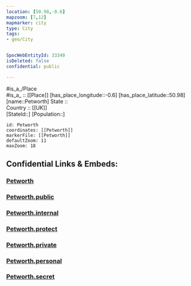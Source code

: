 ```yaml
---
location: [50.98,-0.6] 
mapzoom: [7,12] 
mapmarker: city 
type: City
tags:
- geo/City


SpocWebEntityId: 33340
isDeleted: false
confidential: public

---
```

#is_a_/Place  
#is_a_ :: [[Place]] 
[has_place_longitude::-0.6] 
[has_place_latitude::50.98] 
[name::Petworth] 
State ::  
Country :: [[UK]]  
[StateId::] 
[Population::] 



```leaflet
id: Petworth
coordinates: [[Petworth]] 
markerFile: [[Petworth]] 
defaultZoom: 11 
maxZoom: 18
```


## Confidential Links & Embeds: 

### [Petworth](/_Standards/Earth/Continent/Europe/Europe~North/UK/England/Regions~England/South_East_England/Sussex~West/cities~WestSussex/Chichester/cities~Chichester/Petworth.md) 

### [Petworth.public](/_public/Earth/Continent/Europe/Europe~North/UK/England/Regions~England/South_East_England/Sussex~West/cities~WestSussex/Chichester/cities~Chichester/Petworth.public.md) 

### [Petworth.internal](/_internal/Earth/Continent/Europe/Europe~North/UK/England/Regions~England/South_East_England/Sussex~West/cities~WestSussex/Chichester/cities~Chichester/Petworth.internal.md) 

### [Petworth.protect](/_protect/Earth/Continent/Europe/Europe~North/UK/England/Regions~England/South_East_England/Sussex~West/cities~WestSussex/Chichester/cities~Chichester/Petworth.protect.md) 

### [Petworth.private](/_private/Earth/Continent/Europe/Europe~North/UK/England/Regions~England/South_East_England/Sussex~West/cities~WestSussex/Chichester/cities~Chichester/Petworth.private.md) 

### [Petworth.personal](/_personal/Earth/Continent/Europe/Europe~North/UK/England/Regions~England/South_East_England/Sussex~West/cities~WestSussex/Chichester/cities~Chichester/Petworth.personal.md) 

### [Petworth.secret](/_secret/Earth/Continent/Europe/Europe~North/UK/England/Regions~England/South_East_England/Sussex~West/cities~WestSussex/Chichester/cities~Chichester/Petworth.secret.md)

